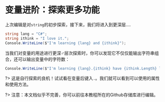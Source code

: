 # 变量进阶：探索更多功能

上次编辑是对`string`的初步探索，接下来，我们将进入到更深层....

```C#
string lang = "C#";
string ithink = "I love it.";
Console.WriteLine($"I'm learning {lang} and {ithink}");
```

当我们对变量的用途进行更深♂层次探索时，你可以发现它不仅仅能输出字符串组合，还可以输出变量中的字符数：
```C#
Console.WriteLine($"I'm learning {lang}.{ithink} have {ithink.Length} letters in total.");
```


?> 这是自行探索的良机！试试看在变量后键入`.`。我们就可以看到可以使用的属性和使用方法。

?> 注意：本文档似乎不完善，你可以前往本教程所在的Github存储库进行编辑。